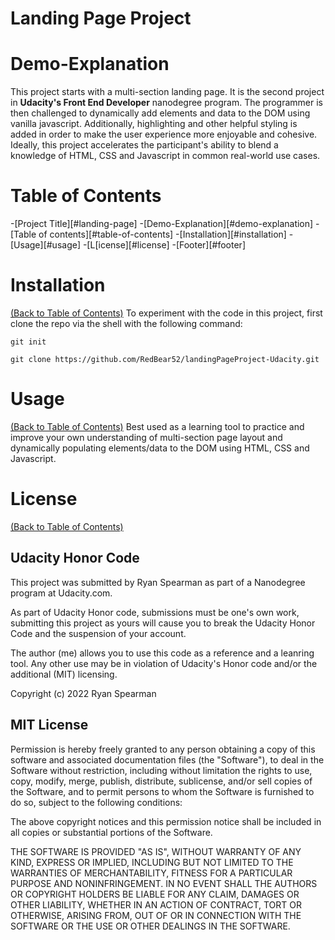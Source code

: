 # Landing Page Project

# Demo-Explanation
This project starts with a multi-section landing page.
It is the second project in **Udacity's Front End Developer** nanodegree program.
The programmer is then challenged to dynamically add elements and data to the DOM using vanilla javascript.
Additionally, highlighting and other helpful styling is added in order to make the user experience more enjoyable and cohesive.
Ideally, this project accelerates the participant's ability to blend a knowledge of HTML, CSS and Javascript in common real-world use cases.

# Table of Contents
-[Project Title][#landing-page]
-[Demo-Explanation][#demo-explanation]
-[Table of contents][#table-of-contents]
-[Installation][#installation]
-[Usage][#usage]
-[L[icense][#license]
-[Footer][#footer]

# Installation
[(Back to Table of Contents)](#table-of-contents)
To experiment with the code in this project, first clone the repo via the shell with the following command:

```git init```

```git clone https://github.com/RedBear52/landingPageProject-Udacity.git```

# Usage
[(Back to Table of Contents)](#table-of-contents)
Best used as a learning tool to practice and improve your own understanding of multi-section page layout and dynamically populating elements/data to the DOM using HTML, CSS and Javascript.

# License
[(Back to Table of Contents)](#table-of-contents)
## Udacity Honor Code
This project was submitted by Ryan Spearman as part of a Nanodegree program at Udacity.com.

As part of Udacity Honor code, submissions must be one's own work,
submitting this project as yours will cause you to break the Udacity Honor Code
and the suspension of your account.

The author (me) allows you to use this code as a reference and a leanring tool. Any other use may be in violation of Udacity's Honor code and/or the additional (MIT) licensing.

Copyright (c) 2022 Ryan Spearman

## MIT License

Permission is hereby freely granted to any person obtaining a copy
of this software and associated documentation files (the "Software"), to deal
in the Software without restriction, including without limitation the rights
to use, copy, modify, merge, publish, distribute, sublicense, and/or sell
copies of the Software, and to permit persons to whom the Software is
furnished to do so, subject to the following conditions:

The above copyright notices and this permission notice shall be included in all
copies or substantial portions of the Software.

THE SOFTWARE IS PROVIDED "AS IS", WITHOUT WARRANTY OF ANY KIND, EXPRESS OR
IMPLIED, INCLUDING BUT NOT LIMITED TO THE WARRANTIES OF MERCHANTABILITY,
FITNESS FOR A PARTICULAR PURPOSE AND NONINFRINGEMENT. IN NO EVENT SHALL THE
AUTHORS OR COPYRIGHT HOLDERS BE LIABLE FOR ANY CLAIM, DAMAGES OR OTHER
LIABILITY, WHETHER IN AN ACTION OF CONTRACT, TORT OR OTHERWISE, ARISING FROM,
OUT OF OR IN CONNECTION WITH THE SOFTWARE OR THE USE OR OTHER DEALINGS IN THE
SOFTWARE.